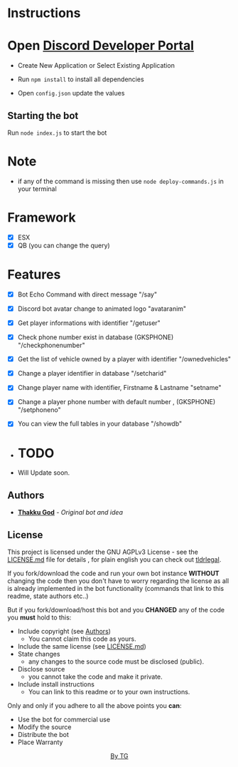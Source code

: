 # Instructions

# Open  [Discord Developer Portal](https://discord.com/developers/applications)
- Create New Application or Select Existing Application
    
- Run `npm install` to install all dependencies
- Open `config.json` update the values

## Starting the bot
Run `node index.js` to start the bot

# Note
- if any of the command is missing then use `node deploy-commands.js` in your terminal

# Framework
- [x] ESX
- [x] QB (you can change the query)

# Features
- [x] Bot Echo Command with direct message "/say"
- [x] Discord bot avatar change to animated logo "avataranim"
- [x] Get player informations with identifier "/getuser"
- [x] Check phone number exist in database (GKSPHONE) "/checkphonenumber"
- [x] Get the list of vehicle owned by a player with identifier "/ownedvehicles"
- [x] Change a player identifier in database "/setcharid"
- [x] Change player name with identifier, Firstname & Lastname "setname"
- [x] Change a player phone number with default number , (GKSPHONE) "/setphoneno"
- [x] You can view the full tables in your database "/showdb"



- # TODO
- Will Update soon.


## Authors

* **[Thakku God](https://github.com/ThakkuGod)** - *Original bot and idea*

## License

This project is licensed under the GNU AGPLv3 License - see the [LICENSE.md](LICENSE.md) file for details
, for plain english you can check out [tldrlegal](https://tldrlegal.com/license/gnu-affero-general-public-license-v3-(agpl-3.0)).

If you fork/download the code and run your own bot instance **WITHOUT** changing the code then you don't have to worry
regarding the license as all is already implemented in the bot functionality (commands that link to this readme, state
authors etc..) 

But if you fork/download/host this bot and you **CHANGED** any of the code you **must** hold to this:

- Include copyright (see [Authors](#authors))
  - You cannot claim this code as yours.
- Include the same license (see [LICENSE.md](LICENSE.md))
- State changes
  - any changes to the source code must be disclosed (public).
- Disclose source
  - you cannot take the code and make it private.
- Include install instructions
  - You can link to this readme or to your own instructions.

Only and only if you adhere to all the above points you **can**:

- Use the bot for commercial use
- Modify the source
- Distribute the bot
- Place Warranty


<center>
    <a href="https://github.com/ThakkuGod">By TG</a>
</center>
